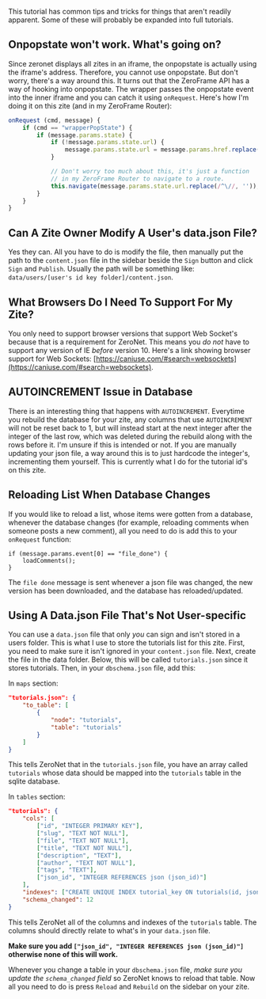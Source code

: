 This tutorial has common tips and tricks for things that aren't readily apparent. Some of these will probably be expanded into full tutorials.

## Onpopstate won't work. What's going on?
Since zeronet displays all zites in an iframe, the onpopstate is actually using the iframe's address. Therefore, you cannot use onpopstate. But don't worry, there's a way around this. It turns out that the ZeroFrame API has a way of hooking into onpopstate. The wrapper passes the onpopstate event into the inner iframe and you can catch it using `onRequest`. Here's how I'm doing it on this zite (and in my ZeroFrame Router):

```javascript
onRequest (cmd, message) {
    if (cmd == "wrapperPopState") {
        if (message.params.state) {
            if (!message.params.state.url) {
                message.params.state.url = message.params.href.replace(/.*\?/, "");
            }

            // Don't worry too much about this, it's just a function
            // in my ZeroFrame Router to navigate to a route.
            this.navigate(message.params.state.url.replace(/^\//, ''));
        }
    }
}
```

## Can A Zite Owner Modify A User's data.json File?
Yes they can. All you have to do is modify the file, then manually put the path to the `content.json` file in the sidebar beside the `Sign` button and click `Sign` and `Publish`. Usually the path will be something like: `data/users/[user's id key folder]/content.json`.

## What Browsers Do I Need To Support For My Zite?
You only need to support browser versions that support Web Socket's because that is a requirement for ZeroNet. This means you *do not* have to support any version of IE *before* version 10. Here's a link showing browser support for Web Sockets: [https://caniuse.com/#search=websockets](https://caniuse.com/#search=websockets).

## AUTOINCREMENT Issue in Database
There is an interesting thing that happens with `AUTOINCREMENT`. Everytime you rebuild the database for your zite, any columns that use `AUTOINCREMENT` will not be reset back to 1, but will instead start at the next integer after the integer of the last row, which was deleted during the rebuild along with the rows before it. I'm unsure if this is intended or not. If you are manually updating your json file, a way around this is to just hardcode the integer's, incrementing them yourself. This is currently what I do for the tutorial id's on this zite.

## Reloading List When Database Changes
If you would like to reload a list, whose items were gotten from a database, whenever the database changes (for example, reloading comments when someone posts a new comment), all you need to do is add this to your `onRequest` function:

```
if (message.params.event[0] == "file_done") {
    loadComments();
}
```

The `file done` message is sent whenever a json file was changed, the new version has been downloaded, and the database has reloaded/updated.

## Using A Data.json File That's Not User-specific
You can use a `data.json` file that only *you* can sign and isn't stored in a users folder. This is what I use to store the tutorials list for this zite. First, you need to make sure it isn't ignored in your `content.json` file. Next, create the file in the data folder. Below, this will be called `tutorials.json` since it stores tutorials. Then, in your `dbschema.json` file, add this:

In `maps` section:
```json
"tutorials.json": {
    "to_table": [
        {
            "node": "tutorials",
            "table": "tutorials"
        }
    ]
}
```

This tells ZeroNet that in the `tutorials.json` file, you have an array called `tutorials` whose data should be mapped into the `tutorials` table in the sqlite database.

In `tables` section:
```json
"tutorials": {
    "cols": [
        ["id", "INTEGER PRIMARY KEY"],
        ["slug", "TEXT NOT NULL"],
        ["file", "TEXT NOT NULL"],
        ["title", "TEXT NOT NULL"],
        ["description", "TEXT"],
        ["author", "TEXT NOT NULL"],
        ["tags", "TEXT"],
        ["json_id", "INTEGER REFERENCES json (json_id)"]
    ],
    "indexes": ["CREATE UNIQUE INDEX tutorial_key ON tutorials(id, json_id)", "CREATE UNIQUE INDEX tutorials_slug ON tutorials(slug)", "CREATE INDEX tutorial_file ON tutorials(slug)", "CREATE INDEX tutorial_title ON tutorials(title)"],
    "schema_changed": 12
}
```

This tells ZeroNet all of the columns and indexes of the `tutorials` table. The columns should directly relate to what's in your `data.json` file.

**Make sure you add `["json_id", "INTEGER REFERENCES json (json_id)"]` otherwise none of this will work.**

Whenever you change a table in your `dbschema.json` file, *make sure you update the `schema_changed` field* so ZeroNet knows to reload that table. Now all you need to do is press `Reload` and `Rebuild` on the sidebar on your zite.
